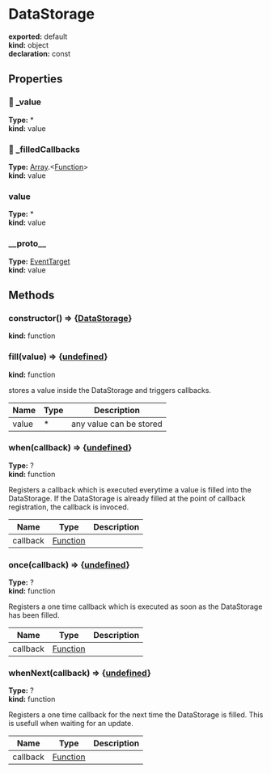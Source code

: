 # DataStorage      
  
**exported:** default      
**kind:** object      
**declaration:** const      
  
  
## Properties      
  
### 🚫 _value        
  
**Type:** *        
**kind:** value        
  
  
  
  
### 🚫 _filledCallbacks        
  
**Type:** [Array](https://developer.mozilla.org/en-US/docs/Web/JavaScript/Reference/Global_Objects/Array).&lt;[Function](https://developer.mozilla.org/en-US/docs/Web/JavaScript/Reference/Global_Objects/Function/prototype)&gt;        
**kind:** value        
  
  
  
  
### value        
  
**Type:** *        
**kind:** value        
  
  
  
  
### \_\_proto\_\_        
  
**Type:** [EventTarget](./Module:-core::EventTarget#eventtarget)        
**kind:** value        
  
  
  
  
## Methods      
  
### constructor() => {[DataStorage](./Module:-core::DataStorage#datastorage)}        
  
**kind:** function        
  
  
  
  
  
### fill(value) => {[undefined](https://developer.mozilla.org/en-US/docs/Web/JavaScript/Reference/Global_Objects/undefined)}        
  
**kind:** function        
  
stores a value inside the DataStorage and triggers callbacks.        
  
| Name | Type | Description |          
|------|------|-------------|          
| value | * | any value can be stored |\n        
  
  
### when(callback) => {[undefined](https://developer.mozilla.org/en-US/docs/Web/JavaScript/Reference/Global_Objects/undefined)}        
  
**Type:** ?        
**kind:** function        
  
Registers a callback which is executed everytime a value is filled into the DataStorage. If the DataStorage is already filled at the point of callback registration, the callback is invoced.        
  
| Name | Type | Description |          
|------|------|-------------|          
| callback | [Function](https://developer.mozilla.org/en-US/docs/Web/JavaScript/Reference/Global_Objects/Function/prototype) |   |\n        
  
  
### once(callback) => {[undefined](https://developer.mozilla.org/en-US/docs/Web/JavaScript/Reference/Global_Objects/undefined)}        
  
**Type:** ?        
**kind:** function        
  
Registers a one time callback which is executed as soon as the DataStorage has been filled.        
  
| Name | Type | Description |          
|------|------|-------------|          
| callback | [Function](https://developer.mozilla.org/en-US/docs/Web/JavaScript/Reference/Global_Objects/Function/prototype) |   |\n        
  
  
### whenNext(callback) => {[undefined](https://developer.mozilla.org/en-US/docs/Web/JavaScript/Reference/Global_Objects/undefined)}        
  
**Type:** ?        
**kind:** function        
  
Registers a one time callback for the next time the DataStorage is filled. This is usefull when waiting for an update.        
  
| Name | Type | Description |          
|------|------|-------------|          
| callback | [Function](https://developer.mozilla.org/en-US/docs/Web/JavaScript/Reference/Global_Objects/Function/prototype) |   |\n        
  
  
